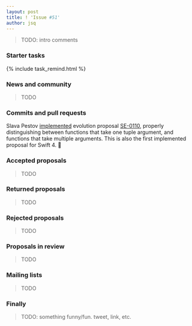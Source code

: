 ```yaml
---
layout: post
title: ! 'Issue #51'
author: jsq
---
```


> TODO: intro comments

<!--excerpt-->

### Starter tasks

{% include task_remind.html %}

### News and community

> TODO

### Commits and pull requests

Slava Pestov [implemented](https://github.com/apple/swift/pull/6133) evolution proposal [SE-0110](https://github.com/apple/swift-evolution/blob/master/proposals/0110-distingish-single-tuple-arg.md), properly distinguishing between functions that take one tuple argument, and functions that take multiple arguments. This is also the first implemented proposal for Swift 4. 🎉

### Accepted proposals

> TODO

### Returned proposals

> TODO

### Rejected proposals

> TODO

### Proposals in review

> TODO

### Mailing lists

> TODO

### Finally

> TODO: something funny/fun. tweet, link, etc.
